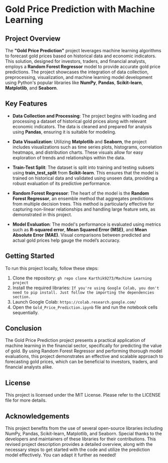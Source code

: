 # Gold Price Prediction with Machine Learning

## Project Overview
The **"Gold Price Prediction"** project leverages machine learning algorithms to forecast gold prices based on historical data and economic indicators. This solution, designed for investors, traders, and financial analysts, employs a **Random Forest Regressor** model to provide accurate gold price predictions. The project showcases the integration of data collection, preprocessing, visualization, and machine learning model development using Python's popular libraries like **NumPy**, **Pandas**, **Scikit-learn**, **Matplotlib**, and **Seaborn**.

## Key Features
- **Data Collection and Processing**: The project begins with loading and processing a dataset of historical gold prices along with relevant economic indicators. The data is cleaned and prepared for analysis using **Pandas**, ensuring it is suitable for modeling.
  
- **Data Visualization**: Utilizing **Matplotlib** and **Seaborn**, the project includes visualizations such as time series plots, histograms, correlation heatmaps, and distribution charts. These visuals allow for easy exploration of trends and relationships within the data.
  
- **Train-Test Split**: The dataset is split into training and testing subsets using **train_test_split** from **Scikit-learn**. This ensures that the model is trained on historical data and validated using unseen data, providing a robust evaluation of its predictive performance.
  
- **Random Forest Regressor**: The heart of the model is the **Random Forest Regressor**, an ensemble method that aggregates predictions from multiple decision trees. This method is particularly effective for capturing non-linear relationships and handling large feature sets, as demonstrated in this project.
  
- **Model Evaluation**: The model's performance is evaluated using metrics such as **R-squared error**, **Mean Squared Error (MSE)**, and **Mean Absolute Error (MAE)**. Visual comparisons between predicted and actual gold prices help gauge the model’s accuracy.

## Getting Started

To run this project locally, follow these steps:

1. Clone the repository: `gh repo clone Karthik9273/Machine Learning project`
2. Install the required libraries: `If you're using Google Colab, you don't need to pip install. Just follow the importing the dependencies section.`
3. Launch Google Colab: `https://colab.research.google.com/`
4. Open the `Gold_Price_Prediction.ipynb` file and run the notebook cells sequentially.


## Conclusion

The Gold Price Prediction project presents a practical application of machine learning in the financial sector, specifically for predicting the value of gold. By using Random Forest Regressor and performing thorough model evaluations, this project demonstrates an effective and scalable approach to forecasting gold prices, which can be beneficial to investors, traders, and financial analysts alike.

## License

This project is licensed under the MIT License. Please refer to the LICENSE file for more details.


## Acknowledgements

This project benefits from the use of several open-source libraries including NumPy, Pandas, Scikit-learn, Matplotlib, and Seaborn. Special thanks to the developers and maintainers of these libraries for their contributions.
This revised project description provides a detailed overview, along with the necessary steps to get started with the code and utilize the prediction model effectively. You can adapt it further as needed!


